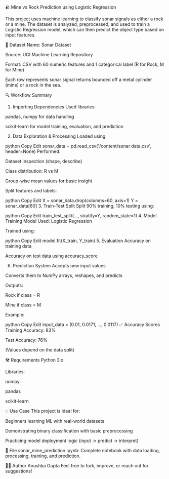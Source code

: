 🪨 Mine vs Rock Prediction using Logistic Regression

This project uses machine learning to classify sonar signals as either a rock or a mine. The dataset is analyzed, preprocessed, and used to train a Logistic Regression model, which can then predict the object type based on input features.

📂 Dataset
Name: Sonar Dataset

Source: UCI Machine Learning Repository

Format: CSV with 60 numeric features and 1 categorical label (R for Rock, M for Mine)

Each row represents sonar signal returns bounced off a metal cylinder (mine) or a rock in the sea.

🔍 Workflow Summary
1. Importing Dependencies
Used libraries:

pandas, numpy for data handling

scikit-learn for model training, evaluation, and prediction

2. Data Exploration & Processing
Loaded using:

python
Copy
Edit
sonar_data = pd.read_csv('/content/sonar data.csv', header=None)
Performed:

Dataset inspection (shape, describe)

Class distribution: R vs M

Group-wise mean values for basic insight

Split features and labels:

python
Copy
Edit
X = sonar_data.drop(columns=60, axis=1)
Y = sonar_data[60]
3. Train-Test Split
Split 90% training, 10% testing using:

python
Copy
Edit
train_test_split(..., stratify=Y, random_state=1)
4. Model Training
Model Used: Logistic Regression

Trained using:

python
Copy
Edit
model.fit(X_train, Y_train)
5. Evaluation
Accuracy on training data

Accuracy on test data using accuracy_score

6. Prediction System
Accepts new input values

Converts them to NumPy arrays, reshapes, and predicts

Outputs:

Rock if class = R

Mine if class = M

Example:

python
Copy
Edit
input_data = (0.01, 0.0171, ..., 0.0117)
✅ Accuracy Scores
Training Accuracy: 83%

Test Accuracy: 76%

(Values depend on the data split)

🛠 Requirements
Python 3.x

Libraries:

numpy

pandas

scikit-learn

💡 Use Case
This project is ideal for:

Beginners learning ML with real-world datasets

Demonstrating binary classification with basic preprocessing

Practicing model deployment logic (input → predict → interpret)

📁 File
sonar_mine_prediction.ipynb: Complete notebook with data loading, processing, training, and prediction.

🙋‍♀️ Author
Anushka Gupta
Feel free to fork, improve, or reach out for suggestions!
